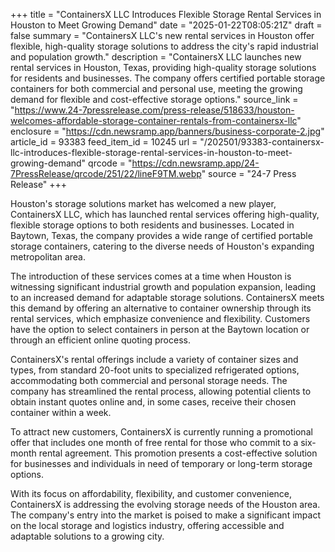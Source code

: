 +++
title = "ContainersX LLC Introduces Flexible Storage Rental Services in Houston to Meet Growing Demand"
date = "2025-01-22T08:05:21Z"
draft = false
summary = "ContainersX LLC's new rental services in Houston offer flexible, high-quality storage solutions to address the city's rapid industrial and population growth."
description = "ContainersX LLC launches new rental services in Houston, Texas, providing high-quality storage solutions for residents and businesses. The company offers certified portable storage containers for both commercial and personal use, meeting the growing demand for flexible and cost-effective storage options."
source_link = "https://www.24-7pressrelease.com/press-release/518633/houston-welcomes-affordable-storage-container-rentals-from-containersx-llc"
enclosure = "https://cdn.newsramp.app/banners/business-corporate-2.jpg"
article_id = 93383
feed_item_id = 10245
url = "/202501/93383-containersx-llc-introduces-flexible-storage-rental-services-in-houston-to-meet-growing-demand"
qrcode = "https://cdn.newsramp.app/24-7PressRelease/qrcode/251/22/lineF9TM.webp"
source = "24-7 Press Release"
+++

<p>Houston's storage solutions market has welcomed a new player, ContainersX LLC, which has launched rental services offering high-quality, flexible storage options to both residents and businesses. Located in Baytown, Texas, the company provides a wide range of certified portable storage containers, catering to the diverse needs of Houston's expanding metropolitan area.</p><p>The introduction of these services comes at a time when Houston is witnessing significant industrial growth and population expansion, leading to an increased demand for adaptable storage solutions. ContainersX meets this demand by offering an alternative to container ownership through its rental services, which emphasize convenience and flexibility. Customers have the option to select containers in person at the Baytown location or through an efficient online quoting process.</p><p>ContainersX's rental offerings include a variety of container sizes and types, from standard 20-foot units to specialized refrigerated options, accommodating both commercial and personal storage needs. The company has streamlined the rental process, allowing potential clients to obtain instant quotes online and, in some cases, receive their chosen container within a week.</p><p>To attract new customers, ContainersX is currently running a promotional offer that includes one month of free rental for those who commit to a six-month rental agreement. This promotion presents a cost-effective solution for businesses and individuals in need of temporary or long-term storage options.</p><p>With its focus on affordability, flexibility, and customer convenience, ContainersX is addressing the evolving storage needs of the Houston area. The company's entry into the market is poised to make a significant impact on the local storage and logistics industry, offering accessible and adaptable solutions to a growing city.</p>